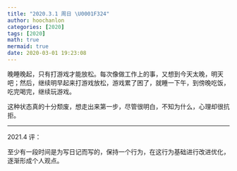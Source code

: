 ```yaml
---
title: "2020.3.1 周日 \U0001F324"
author: hoochanlon
categories: [2020]
tags: [2020]
math: true
mermaid: true
date: 2020-03-01 19:23:08
---
```


晚睡晚起，只有打游戏才能放松。每次像做工作上的事，又想到今天太晚，明天吧；然后，继续明早起来打游戏放松，游戏累了困了，就睡一下午，到傍晚吃饭，吃完喝完，继续玩游戏。

这种状态真的十分颓废，想走出来第一步，尽管很明白，不知为什么，心理却很抗拒。

---

2021.4 评：

至少有一段时间是为写日记而写的，保持一个行为，在这行为基础进行改进优化，逐渐形成个人观点。
